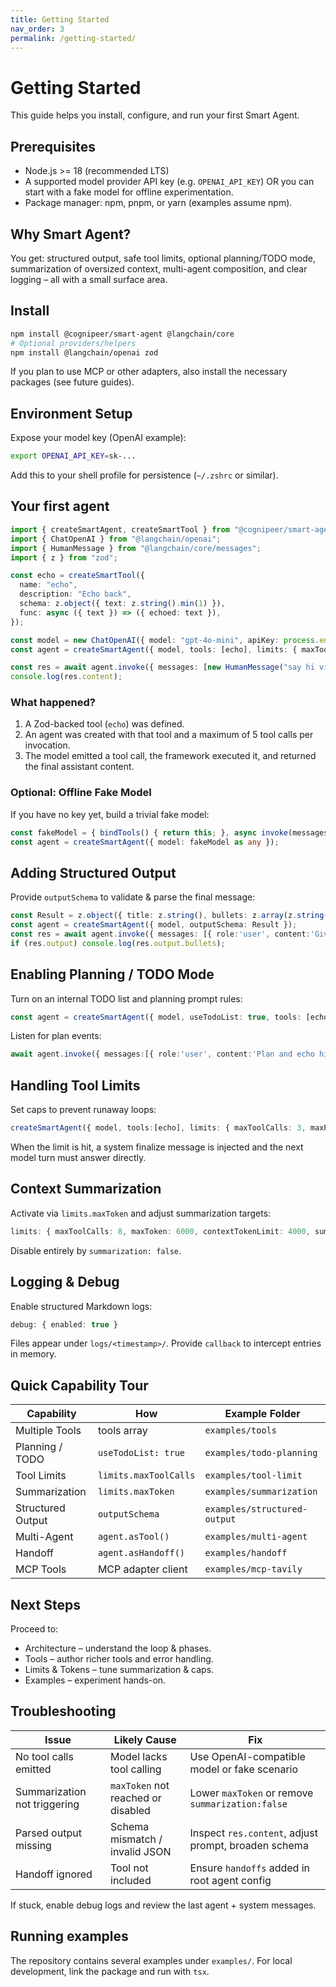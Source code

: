 ```yaml
---
title: Getting Started
nav_order: 3
permalink: /getting-started/
---
```


# Getting Started

This guide helps you install, configure, and run your first Smart Agent.

## Prerequisites

- Node.js >= 18 (recommended LTS)
- A supported model provider API key (e.g. `OPENAI_API_KEY`) OR you can start with a fake model for offline experimentation.
- Package manager: npm, pnpm, or yarn (examples assume npm).

## Why Smart Agent?

You get: structured output, safe tool limits, optional planning/TODO mode, summarization of oversized context, multi-agent composition, and clear logging – all with a small surface area.

## Install
```sh
npm install @cognipeer/smart-agent @langchain/core
# Optional providers/helpers
npm install @langchain/openai zod
```

If you plan to use MCP or other adapters, also install the necessary packages (see future guides).

## Environment Setup

Expose your model key (OpenAI example):
```sh
export OPENAI_API_KEY=sk-...
```
Add this to your shell profile for persistence (`~/.zshrc` or similar).

## Your first agent
```ts
import { createSmartAgent, createSmartTool } from "@cognipeer/smart-agent";
import { ChatOpenAI } from "@langchain/openai";
import { HumanMessage } from "@langchain/core/messages";
import { z } from "zod";

const echo = createSmartTool({
  name: "echo",
  description: "Echo back",
  schema: z.object({ text: z.string().min(1) }),
  func: async ({ text }) => ({ echoed: text }),
});

const model = new ChatOpenAI({ model: "gpt-4o-mini", apiKey: process.env.OPENAI_API_KEY });
const agent = createSmartAgent({ model, tools: [echo], limits: { maxToolCalls: 5 } });

const res = await agent.invoke({ messages: [new HumanMessage("say hi via echo")] });
console.log(res.content);
```

### What happened?
1. A Zod-backed tool (`echo`) was defined.
2. An agent was created with that tool and a maximum of 5 tool calls per invocation.
3. The model emitted a tool call, the framework executed it, and returned the final assistant content.

### Optional: Offline Fake Model
If you have no key yet, build a trivial fake model:
```ts
const fakeModel = { bindTools() { return this; }, async invoke(messages:any[]) { return { role:'assistant', content:'hello (fake)' }; } };
const agent = createSmartAgent({ model: fakeModel as any });
```

## Adding Structured Output
Provide `outputSchema` to validate & parse the final message:
```ts
const Result = z.object({ title: z.string(), bullets: z.array(z.string()).min(1) });
const agent = createSmartAgent({ model, outputSchema: Result });
const res = await agent.invoke({ messages: [{ role:'user', content:'Give 3 bullets about agents' }] });
if (res.output) console.log(res.output.bullets);
```

## Enabling Planning / TODO Mode
Turn on an internal TODO list and planning prompt rules:
```ts
const agent = createSmartAgent({ model, useTodoList: true, tools: [echo] });
```
Listen for plan events:
```ts
await agent.invoke({ messages:[{ role:'user', content:'Plan and echo hi' }] }, { onEvent: e => { if(e.type==='plan') console.log('Plan size', e.todoList?.length); } });
```

## Handling Tool Limits
Set caps to prevent runaway loops:
```ts
createSmartAgent({ model, tools:[echo], limits: { maxToolCalls: 3, maxParallelTools: 2 } });
```
When the limit is hit, a system finalize message is injected and the next model turn must answer directly.

## Context Summarization
Activate via `limits.maxToken` and adjust summarization targets:
```ts
limits: { maxToolCalls: 8, maxToken: 6000, contextTokenLimit: 4000, summaryTokenLimit: 600 }
```
Disable entirely by `summarization: false`.

## Logging & Debug
Enable structured Markdown logs:
```ts
debug: { enabled: true }
```
Files appear under `logs/<timestamp>/`. Provide `callback` to intercept entries in memory.

## Quick Capability Tour

| Capability | How | Example Folder |
|------------|-----|----------------|
| Multiple Tools | tools array | `examples/tools` |
| Planning / TODO | `useTodoList: true` | `examples/todo-planning` |
| Tool Limits | `limits.maxToolCalls` | `examples/tool-limit` |
| Summarization | `limits.maxToken` | `examples/summarization` |
| Structured Output | `outputSchema` | `examples/structured-output` |
| Multi-Agent | `agent.asTool()` | `examples/multi-agent` |
| Handoff | `agent.asHandoff()` | `examples/handoff` |
| MCP Tools | MCP adapter client | `examples/mcp-tavily` |

## Next Steps

Proceed to:
- Architecture – understand the loop & phases.
- Tools – author richer tools and error handling.
- Limits & Tokens – tune summarization & caps.
- Examples – experiment hands-on.

## Troubleshooting

| Issue | Likely Cause | Fix |
|-------|--------------|-----|
| No tool calls emitted | Model lacks tool calling | Use OpenAI-compatible model or fake scenario |
| Summarization not triggering | `maxToken` not reached or disabled | Lower `maxToken` or remove `summarization:false` |
| Parsed output missing | Schema mismatch / invalid JSON | Inspect `res.content`, adjust prompt, broaden schema |
| Handoff ignored | Tool not included | Ensure `handoffs` added in root agent config |

If stuck, enable debug logs and review the last agent + system messages.

## Running examples
The repository contains several examples under `examples/`. For local development, link the package and run with `tsx`.
